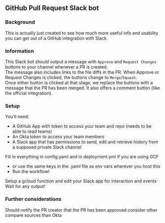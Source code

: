 ## GitHub Pull Request Slack bot

### Background

This is actually just created to see how much more useful info and usability you can get out of a GitHub integration with Slack. 

### Information

This Slack bot should output a message with `Approve` and `Request Changes` buttons to your channel whenever a PR is created.  
The message also includes links to the file diffs in the PR. When Approve or Request Changes is clicked, the buttons change to `Merge`/`Squash`.  
Once either button is clicked at that stage, we replace the buttons with a message that the PR has been merged.
It also offers a comment button (like the official integration).

### Setup

You'll need:
- A GitHub App with token to access your team and repo (needs to be able to read teams)
- An Okta token to access your team members
- A Slack app that has permissions to send, edit and retrieve history from a supposed private Slack channel

Fill in everything in config.yaml and in deployment.yml if you are using GCF
  - or use the same keys in the .yaml file as env vars wherever you host this
  - Run the workflow!

Setup a gcloud function and edit your Slack app for interaction and events  
Wait for any output!

### Further considerations

Should notify the PR creator that the PR has been approved
consider other compare sources than Okta

